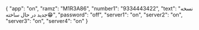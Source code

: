 {
  "app": "on",
  "ramz": "M1R3A86",
  "number1": "9334443422",
  "text": "نسخه جدید در حال ساخته😁",
  "password": "off",
  "server1": "on",
  "server2": "on",
  "server3": "on",
  "server4": "on"
}
